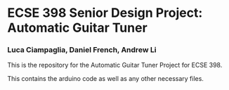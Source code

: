 # ECSE 398 Senior Design Project: Automatic Guitar Tuner

### Luca Ciampaglia, Daniel French, Andrew Li

This is the repository for the Automatic Guitar Tuner Project for ECSE 398.

This contains the arduino code as well as any other necessary files.